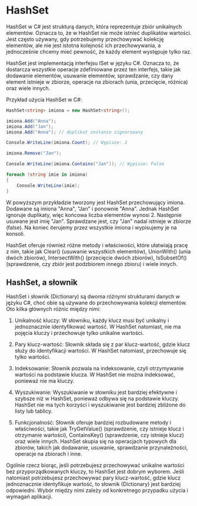 # HashSet

HashSet w C# jest strukturą danych, która reprezentuje zbiór unikalnych elementów. Oznacza to, że w HashSet nie może istnieć duplikatów wartości. Jest często używany, gdy potrzebujemy przechowywać kolekcję elementów, ale nie jest istotna kolejność ich przechowywania, a jednocześnie chcemy mieć pewność, że każdy element występuje tylko raz.

HashSet jest implementacją interfejsu ISet<T> w języku C#. Oznacza to, że dostarcza wszystkie operacje zdefiniowane przez ten interfejs, takie jak dodawanie elementów, usuwanie elementów, sprawdzanie, czy dany element istnieje w zbiorze, operacje na zbiorach (unia, przecięcie, różnica) oraz wiele innych.

Przykład użycia HashSet w C#:

```csharp
HashSet<string> imiona = new HashSet<string>();

imiona.Add("Anna");
imiona.Add("Jan");
imiona.Add("Anna"); // duplikat zostanie zignorowany

Console.WriteLine(imiona.Count); // Wypisze: 2

imiona.Remove("Jan");

Console.WriteLine(imiona.Contains("Jan")); // Wypisze: False

foreach (string imie in imiona)
{
    Console.WriteLine(imie);
}
```

W powyższym przykładzie tworzony jest HashSet przechowujący imiona. Dodawane są imiona "Anna", "Jan" i ponownie "Anna". Jednak HashSet ignoruje duplikaty, więc końcowa liczba elementów wynosi 2. Następnie usuwane jest imię "Jan". Sprawdzane jest, czy "Jan" nadal istnieje w zbiorze (false). Na koniec iterujemy przez wszystkie imiona i wypisujemy je na konsoli.

HashSet oferuje również różne metody i właściwości, które ułatwiają pracę z nim, takie jak Clear() (usuwanie wszystkich elementów), UnionWith() (unia dwóch zbiorów), IntersectWith() (przecięcie dwóch zbiorów), IsSubsetOf() (sprawdzenie, czy zbiór jest podzbiorem innego zbioru) i wiele innych.

## HashSet, a słownik

HashSet i słownik (Dictionary) są dwoma różnymi strukturami danych w języku C#, choć obie są używane do przechowywania kolekcji elementów. Oto kilka głównych różnic między nimi:

1. Unikalność kluczy: W słowniku, każdy klucz musi być unikalny i jednoznacznie identyfikować wartość. W HashSet natomiast, nie ma pojęcia kluczy i przechowuje tylko unikalne wartości.

2. Pary klucz-wartość: Słownik składa się z par klucz-wartość, gdzie klucz służy do identyfikacji wartości. W HashSet natomiast, przechowuje się tylko wartości.

3. Indeksowanie: Słownik pozwala na indeksowanie, czyli otrzymywanie wartości na podstawie klucza. W HashSet nie można indeksować, ponieważ nie ma kluczy.

4. Wyszukiwanie: Wyszukiwanie w słowniku jest bardziej efektywne i szybsze niż w HashSet, ponieważ odbywa się na podstawie kluczy. HashSet nie ma tych korzyści i wyszukiwanie jest bardziej zbliżone do listy lub tablicy.

5. Funkcjonalność: Słownik oferuje bardziej rozbudowane metody i właściwości, takie jak TryGetValue() (sprawdzenie, czy istnieje klucz i otrzymanie wartości), ContainsKey() (sprawdzenie, czy istnieje klucz) oraz wiele innych. HashSet skupia się na operacjach typowych dla zbiorów, takich jak dodawanie, usuwanie, sprawdzanie przynależności, operacje na zbiorach i inne.

Ogólnie rzecz biorąc, jeśli potrzebujesz przechowywać unikalne wartości bez przyporządkowanych kluczy, to HashSet jest dobrym wyborem. Jeśli natomiast potrzebujesz przechowywać pary klucz-wartość, gdzie klucz jednoznacznie identyfikuje wartość, to słownik (Dictionary) jest bardziej odpowiedni. Wybór między nimi zależy od konkretnego przypadku użycia i wymagań aplikacji.